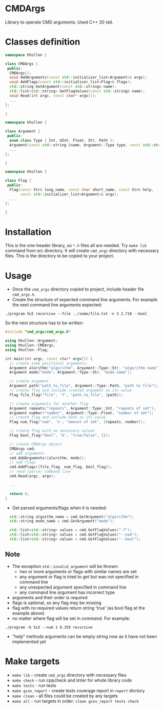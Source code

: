 # CMDArgs
Library to operate CMD arguments. Used C++ 20 std.

# Classes definition
```c++
namespace hhullen {

class CMDArgs {
 public:
  CMDArgs();
  void AddArguments(const std::initializer_list<Argument>& args);
  void AddFlags(const std::initializer_list<Flag>& flags);
  std::string GetArgument(const std::string& name);
  std::list<std::string> GetFlagValues(const std::string& name);
  void Read(int argc, const char* argv[]);
  ...
};

}
```

```c++
namespace hhullen {

class Argument {
 public:
  enum class Type { Int, UInt, Float, Str, Path };
  Argument(const std::string &name, Argument::Type type, const std::string &help);
  ...
};

}
```

```c++
namespace hhullen {

class Flag {
 public:
  Flag(const Str& long_name, const char short_name, const Str& help,
       const std::initializer_list<Argument>& args);
  ...
};

}
```

# Installation
This is the one-header library, so `*.h` files all are needed. Try `make lib` command from src directory. It will create `cmd_args` directory with necessary files. This is the directory to be copied to your project.

# Usage
- Once the `cmd_args` directory copied to project, include header file `cmd_args.h`.  
- Create the structure of expected command line arguments. For example the next command line arguments expected:
```
./program SLE recursive --file ../some/file.txt -n 3 2.718 --bool
```
So the next structure has to be written:
```c++
#include "cmd_args/cmd_args.h"

using hhullen::Argument;
using hhullen::CMDArgs;
using hhullen::Flag;

int main(int argc, const char* argv[]) {
  // create some positional arguments:
  Argument alorithm("algorithm", Argument::Type::Str, "algorithm name");
  Argument mode("mode", Argument::Type::Str, "mode name");

  // create argument
  Argument path("path_to_file", Argument::Type::Path, "path to file");
  // create flag and include created argument as its value
  Flag file_flag("file", 'f', "path_to_file", {path});

  // create arguments for another flag
  Argument repeats("repeats", Argument::Type::Int, "repeats of smt");
  Argument number("number", Argument::Type::Float, "number of smt");
  // create flag and include both as its value
  Flag num_flag("num", 'n', "amount of smt", {repeats, number});

  // create flag with no necessary values
  Flag bool_flag("bool", 'b', "true/false", {});

  // create CMDArgs object
  CMDArgs cmd;
  // add arguments
  cmd.AddArguments({alorithm, mode});
  // add flags
  cmd.AddFlags({file_flag, num_flag, bool_flag});
  // read (parse) command line
  cmd.Read(argc, argv);

  ...

  return 0;
}
```
 

- Get parsed arguments/flags when it is needed:
```c++
  std::string algoithm_name = cmd.GetArgument("algorithm");
  std::string mode_name = cmd.GetArgument("mode");

  std::list<std::string> values = cmd.GetFlagValues("-f");
  std::list<std::string> values = cmd.GetFlagValues("--num");
  std::list<std::string> values = cmd.GetFlagValues("--bool");
```
 
## Note
- The exception `std::invalid_argument` will be thrown:
  - two or more arguments or flags with similar names are set  
  - any argument or flag is tried to get but was not specified in command line  
  - any unexpected argument specified in command line
  - any command line argument has incorrect type
- arguments and their order is required
- flags is optional, so any flag may be missing
- flag with no required values return string 'true' (as bool flag at the example above)
- no matter where flag will be set in command. For example: 
```
./program -b SLE --num 1 0.359 recursive
```
- "help" methods arguments can be empty string now as it have not been implemented yet

# Make targets
- `make lib` - create `cmd_args` directory with necessary files
- `make check` - run cppcheck and linter for whole library code
- `make tests` - run tests
- `make gcov_report` - create tests coverage report in `report` dirctory
- `make clean` - all files could be created by any targets
- `make all` - run targets in order: `clean gcov_report tests check`
